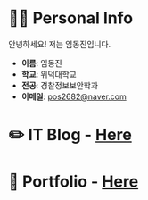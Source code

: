 # 🙋‍♂️ Personal Info

안녕하세요! 저는 임동진입니다.

- **이름**: 임동진
- **학교**: 위덕대학교
- **전공**: 경찰정보보안학과
- **이메일**: pos2682@naver.com

# ✏️ IT Blog - [Here](#)  <!-- [실제 블로그 링크를 추가](https://blog.naver.com/ttong_ji) -->

# 📝 Portfolio - [Here](#)  <!-- [실제 포트폴리오 링크를 추가](https://www.dongjinhub.store/) -->

